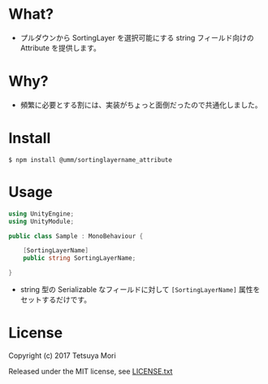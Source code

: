 # What?

* プルダウンから SortingLayer を選択可能にする string フィールド向けの Attribute を提供します。

# Why?

* 頻繁に必要とする割には、実装がちょっと面倒だったので共通化しました。

# Install

```shell
$ npm install @umm/sortinglayername_attribute
```

# Usage

```csharp
using UnityEngine;
using UnityModule;

public class Sample : MonoBehaviour {

    [SortingLayerName]
    public string SortingLayerName;

}
```

* string 型の Serializable なフィールドに対して `[SortingLayerName]` 属性をセットするだけです。

# License

Copyright (c) 2017 Tetsuya Mori

Released under the MIT license, see [LICENSE.txt](LICENSE.txt)

